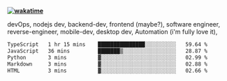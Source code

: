 **[![wakatime](https://wakatime.com/badge/user/87646243-158a-4241-a3cb-668e1fa2dbb8.svg)](https://wakatime.com/@87646243-158a-4241-a3cb-668e1fa2dbb8?style=plastic)**


devOps, nodejs dev, backend-dev, frontend (maybe?), software engineer, reverse-engineer, mobile-dev, desktop dev, Automation (i'm fully love it), 

<!--START_SECTION:waka-->

```txt
TypeScript   1 hr 15 mins    ███████████████░░░░░░░░░░   59.64 %
JavaScript   36 mins         ███████▒░░░░░░░░░░░░░░░░░   28.87 %
Python       3 mins          ▓░░░░░░░░░░░░░░░░░░░░░░░░   02.99 %
Markdown     3 mins          ▓░░░░░░░░░░░░░░░░░░░░░░░░   02.88 %
HTML         3 mins          ▓░░░░░░░░░░░░░░░░░░░░░░░░   02.66 %
```

<!--END_SECTION:waka-->
